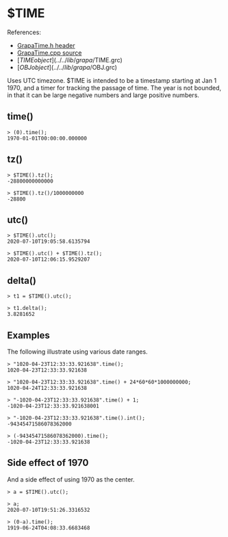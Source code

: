 # $TIME
References:
- [GrapaTime.h header](../../source/grapa/GrapaTime.h)
- [GrapaTime.cpp source](../../source/grapa/GrapaTime.cpp)
- [$TIME object](../../lib/grapa/$TIME.grc)
- [$OBJ object](../../lib/grapa/$OBJ.grc)

Uses UTC timezone. $TIME is intended to be a timestamp starting at Jan 1 1970, and a timer for tracking the passage of time. The year is not bounded, in that it can be large negative numbers and large positive numbers. 

## time()

```
> (0).time();
1970-01-01T00:00:00.000000
```

## tz()
```
> $TIME().tz();
-28800000000000

> $TIME().tz()/1000000000
-28800
```

## utc()
```
> $TIME().utc();
2020-07-10T19:05:58.6135794

> $TIME().utc() + $TIME().tz();
2020-07-10T12:06:15.9529207
```

## delta()
```
> t1 = $TIME().utc();

> t1.delta();
3.8281652
```

## Examples
The following illustrate using various date ranges.

```
> "1020-04-23T12:33:33.921638".time();
1020-04-23T12:33:33.921638

> "1020-04-23T12:33:33.921638".time() + 24*60*60*1000000000;
1020-04-24T12:33:33.921638

> "-1020-04-23T12:33:33.921638".time() + 1;
-1020-04-23T12:33:33.921638001

> "-1020-04-23T12:33:33.921638".time().int();
-94345471586078362000

> (-94345471586078362000).time();
-1020-04-23T12:33:33.921638
```

## Side effect of 1970
And a side effect of using 1970 as the center. 

```
> a = $TIME().utc();

> a;
2020-07-10T19:51:26.3316532

> (0-a).time();
1919-06-24T04:08:33.6683468
```
